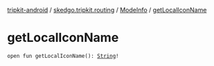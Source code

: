 [tripkit-android](../../index.md) / [skedgo.tripkit.routing](../index.md) / [ModeInfo](index.md) / [getLocalIconName](./get-local-icon-name.md)

# getLocalIconName

`open fun getLocalIconName(): `[`String`](https://kotlinlang.org/api/latest/jvm/stdlib/kotlin/-string/index.html)`!`
